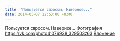 ```yaml
---
title: "Пользуется спросом. Наверное..."
date: 2014-05-07 12:50:00 +0300
---
```


Пользуется спросом. Наверное...
Фотография
<a class="vk-attach" href="https://vk.com/photo41076938_329503263">https://vk.com/photo41076938_329503263</a>
<a class="vk-attach" href="https://vk.com/photo41076938_329503263">Вложение</a>
